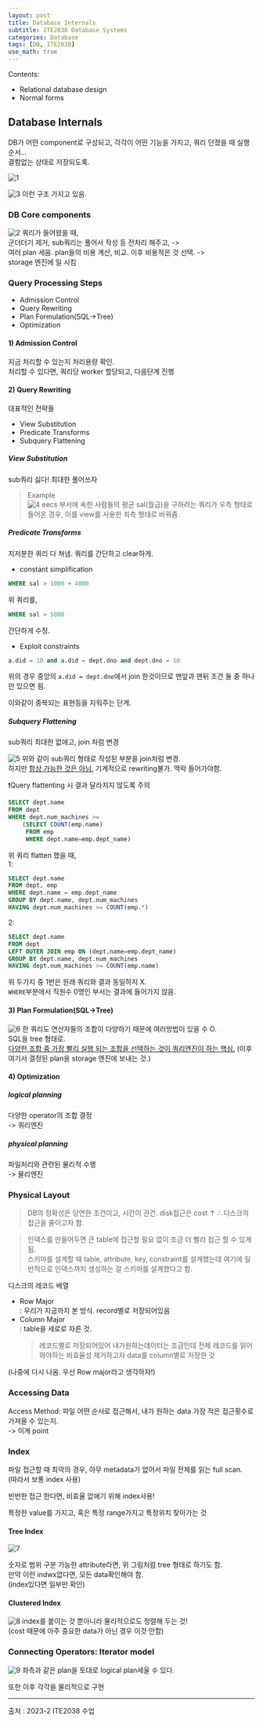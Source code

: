 ```yaml
---
layout: post
title: Database Internals
subtitle: ITE2038 Database Systems
categories: Database
tags: [DB, ITE2038]
use_math: true
---
```


Contents:   
- Relational database design
- Normal forms

## Database Internals
DB가 어떤 component로 구성되고, 각각이 어떤 기능을 가지고, 쿼리 던졌을 때 실행 순서...   
결함없는 상태로 저장되도록.

![1][1]

![3][3]
이런 구조 가지고 있음.

### DB Core components
![2][2]
쿼리가 들어왔을 때,   
군더더기 제거, sub쿼리는 풀어서 작성 등 전처리 해주고, ->   
여러 plan 세움. plan들의 비용 계산, 비교. 이후 비용적은 것 선택. ->  
storage 엔진에 일 시킴 


### Query Processing Steps
- Admission Control
- Query Rewriting
- Plan Formulation(SQL->Tree)
- Optimization

#### 1) Admission Control
지금 처리할 수 있는지 처리용량 확인.  
처리할 수 있다면, 쿼리당 worker 할당되고, 다음단계 진행
#### 2) Query Rewriting
대표적인 전략들
- View Substitution
- Predicate Transforms
- Subquery Flattening

##### View Substitution
sub쿼리 싫다! 최대한 풀어쓰자    

> Example   
![4][4]
eecs 부서에 속한 사람들의 평균 sal(월급)을 구하려는 쿼리가 우측 형태로 들어온 경우, 이를 view를 사용한 죄측 형태로 바꿔줌.

##### Predicate Transforms
지저분한 쿼리 다 쳐냄. 쿼리를 간단하고 clear하게.

- constant simplification
```sql
WHERE sal > 1000 + 4000
```
위 쿼리를,
```sql
WHERE sal > 5000
```
간단하게 수정.
- Exploit constraints
```sql
a.did = 10 and a.did = dept.dno and dept.dno = 10
```
위의 경우 중앙의 ```a.did = dept.dno```에서 join 한것이므로 맨앞과 맨뒤 조건 둘 중 하나만 있으면 됨.

이와같이 중복되는 표현등을 지워주는 단계.

##### Subquery Flattening
sub쿼리 최대한 없애고, join 처럼 변경

![5][5]
위와 같이 sub쿼리 형태로 작성된 부분을 join처럼 변경.   
하지만 <u>항상 가능한 것은 아님.</u> 기계적으로 rewriting불가. 맥락 들어가야함.

❗Query flattenting 시 결과 달라지지 않도록 주의
```sql
SELECT dept.name
FROM dept
WHERE dept.num_machines >=
    (SELECT COUNT(emp.name)
     FROM emp
     WHERE dept.name=emp.dept_name)
```
위 쿼리 flatten 했을 때,    
1:
```sql
SELECT dept.name
FROM dept, emp
WHERE dept.name = emp.dept_name
GROUP BY dept.name, dept.num_machines
HAVING dept.num_machines >= COUNT(emp.*)
```
2:
```sql
SELECT dept.name
FROM dept
LEFT OUTER JOIN emp ON (dept.name=emp.dept_name)
GROUP BY dept.name, dept.num_machines
HAVING dept.num_machines >= COUNT(emp.name)
```
위 두가지 중 1번은 원래 쿼리와 결과 동일하지 X.   
```WHERE```부분에서 직원수 0명인 부서는 결과에 들어가지 않음.   


#### 3) Plan Formulation(SQL->Tree)
![6][6]
한 쿼리도 연산자들의 조합이 다양하기 때문에 여러방법이 있을 수 O.   
SQL을 tree 형태로.   
<u>다양한 조합 중 가장 빨리 실행 되는 조합을 선택하는 것이 쿼리엔진이 하는 핵심.</u> (이후 여기서 결정된 plan을 storage 엔진에 보내는 것.)

#### 4) Optimization
##### logical planning   
다양한 operator의 조합 결정    
-> 쿼리엔진      

##### physical planning
파일처리와 관련된 물리적 수행    
-> 물리엔진   

### Physical Layout

> DB의 정확성은 당연한 조건이고, 시간이 관건. disk접근은 cost $\uparrow$ $\therefore$ 디스크의 접근을 줄이고자 함.

>인덱스를 만들어두면 큰 table에 접근할 필요 없이 조금 더 빨리 접근 할 수 있게 됨.   
스키마를 설계할 때 table, attribute, key, constraint를 설계했는데 여기에 일반적으로 인덱스까지 생성하는 걸 스키마를 설계했다고 함.

디스크의 레코드 배열

- Row Major   
: 우리가 지금까지 본 방식. record별로 저장되어있음
- Column Major   
: table을 세로로 자른 것.   
    >레코드별로 저장되어있어 내가원하는데이터는 조금인데 전체 레코드를 읽어와야하는 비효율성 제거하고자 data를 column별로 저장한 것

(나중에 다시 나옴. 우선 Row major라고 생각하자!)

### Accessing Data
Access Method: 파일 어떤 순서로 접근해서, 내가 원하는 data 가장 적은 접근횟수로 가져올 수 있는지.    
-> 이게 point


### Index

파일 접근할 때 최악의 경우, 아무 metadata가 없어서 파일 전체를 읽는 full scan.   
(따라서 보통 index 사용)

빈번한 접근 한다면, 비효율 없애기 위해 index사용!

특정한 value를 가지고, 혹은 특정 range가지고 특정위치 찾아가는 것


#### Tree Index
![7][7]

숫자로 범위 구분 가능한 attribute라면, 위 그림처럼 tree 형태로 하기도 함.   
만약 이런 indwx없다면, 모든 data확인해야 함.   
(index있다면 일부만 확인)

#### Clustered Index

![8][8]
index를 붙이는 것 뿐아니라 물리적으로도 정렬해 두는 것!   
(cost 때문에 아주 중요한 data가 아닌 경우 이것 안함)


### Connecting Operators: Iterator model
![9][9]
좌측과 같은 plan을 토대로 logical plan세울 수 있다.

또한 이후 각각을 물리적으로 구현




---

[1]: /assets/images/post_img/2023-11-02-DatabaseInternals/1.png
[2]: /assets/images/post_img/2023-11-02-DatabaseInternals/2.png
[3]: /assets/images/post_img/2023-11-02-DatabaseInternals/3.jpg
[4]: /assets/images/post_img/2023-11-02-DatabaseInternals/4.png
[5]: /assets/images/post_img/2023-11-02-DatabaseInternals/5.png
[6]: /assets/images/post_img/2023-11-02-DatabaseInternals/6.png
[7]: /assets/images/post_img/2023-11-02-DatabaseInternals/7.png
[8]: /assets/images/post_img/2023-11-02-DatabaseInternals/8.png
[9]: /assets/images/post_img/2023-11-02-DatabaseInternals/9.png


[10]: /assets/images/post_img/2023-11-02-DatabaseInternals/10.png


출처 : 2023-2 ITE2038 수업  
